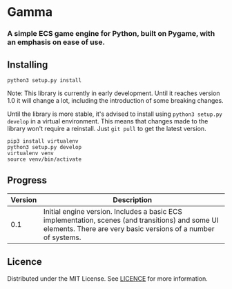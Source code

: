 # Gamma

### A simple ECS game engine for Python, built on Pygame, with an emphasis on ease of use.

## Installing

```
python3 setup.py install
```

Note: This library is currently in early development. Until it reaches version 1.0 it will change a lot, including the introduction of some breaking changes.

Until the library is more stable, it's advised to install using `python3 setup.py develop` in a virtual environment. This means that changes made to the library won't require a reinstall. Just `git pull` to get the latest version.

```
pip3 install virtualenv
python3 setup.py develop
virtualenv venv
source venv/bin/activate
```

## Progress

|Version|Description|
|---|---|
|0.1|Initial engine version. Includes a basic ECS implementation, scenes (and transitions) and some UI elements. There are very basic versions of a number of systems.|

## Licence

Distributed under the MIT License. See [LICENCE](LICENCE) for more information.
